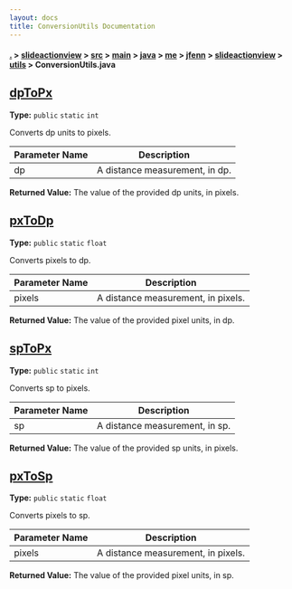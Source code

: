 ```yaml
---
layout: docs
title: ConversionUtils Documentation
---
```

#### [.](./../../../../../../../../index) > [slideactionview](./../../../../../../../index) > [src](./../../../../../../index) > [main](./../../../../../index) > [java](./../../../../index) > [me](./../../../index) > [jfenn](./../../index) > [slideactionview](./../index) > [utils](./index) > **ConversionUtils.java**

## [dpToPx](https://github.com/fennifith/SlideActionView/blob/master/slideactionview/src/main/java/me/jfenn/slideactionview/utils/ConversionUtils.java#L9)

**Type:** `public` `static` `int`

Converts dp units to pixels. 





|Parameter Name|Description|
|-----|-----|
|dp|A distance measurement, in dp.|


**Returned Value:**  The value of the provided dp units, in pixels.  








## [pxToDp](https://github.com/fennifith/SlideActionView/blob/master/slideactionview/src/main/java/me/jfenn/slideactionview/utils/ConversionUtils.java#L19)

**Type:** `public` `static` `float`

Converts pixels to dp. 





|Parameter Name|Description|
|-----|-----|
|pixels|A distance measurement, in pixels.|


**Returned Value:**  The value of the provided pixel units, in dp.  








## [spToPx](https://github.com/fennifith/SlideActionView/blob/master/slideactionview/src/main/java/me/jfenn/slideactionview/utils/ConversionUtils.java#L29)

**Type:** `public` `static` `int`

Converts sp to pixels. 





|Parameter Name|Description|
|-----|-----|
|sp|A distance measurement, in sp.|


**Returned Value:**  The value of the provided sp units, in pixels.  








## [pxToSp](https://github.com/fennifith/SlideActionView/blob/master/slideactionview/src/main/java/me/jfenn/slideactionview/utils/ConversionUtils.java#L39)

**Type:** `public` `static` `float`

Converts pixels to sp. 





|Parameter Name|Description|
|-----|-----|
|pixels|A distance measurement, in pixels.|


**Returned Value:**  The value of the provided pixel units, in sp.  








